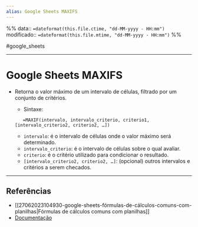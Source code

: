 ```yaml
---
alias: Google Sheets MAXIFS
---
```

%%
data:: `=dateformat(this.file.ctime, "dd-MM-yyyy - HH:mm")`
modificado:: `=dateformat(this.file.mtime, "dd-MM-yyyy - HH:mm")`
%%

#google_sheets 

---
# Google Sheets MAXIFS

- Retorna o valor máximo de um intervalo de células, filtrado por um conjunto de critérios.
	- Sintaxe:
 
	 ```
		=MAXIF(intervalo, intervalo_criterio, criterio1, [intervalo_criterio2, criterio2, …])
	 ```

	- `intervalo`: é o intervalo de células onde o valor máximo será determinado.
	- `intervalo_criterio`: é o intervalo de células sobre o qual avaliar.
	- `criterio`: é o critério utilizado para condicionar o resultado.
	- `[intervalo_criterio2, criterio2, …]`: (opcional) outros intervalos e critérios a serem checados. 

----
## Referências 
- [[27062023104930-google-sheets-fórmulas-de-cálculos-comuns-com-planilhas|Fórmulas de cálculos comuns com planilhas]]
- [Documentação](https://support.google.com/docs/answer/7013817?hl=en&sjid=18044002281751170894-SA)